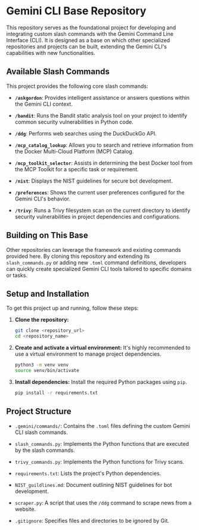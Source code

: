 # Gemini CLI Base Repository

This repository serves as the foundational project for developing and integrating custom slash commands with the Gemini Command Line Interface (CLI). It is designed as a base on which other specialized repositories and projects can be built, extending the Gemini CLI's capabilities with new functionalities.

## Available Slash Commands

This project provides the following core slash commands:

-   **`/askgordon`**: Provides intelligent assistance or answers questions within the Gemini CLI context.
-   **`/bandit`**: Runs the Bandit static analysis tool on your project to identify common security vulnerabilities in Python code.
-   **`/ddg`**: Performs web searches using the DuckDuckGo API.

-   **`/mcp_catalog_lookup`**: Allows you to search and retrieve information from the Docker Multi-Cloud Platform (MCP) Catalog.
-   **`/mcp_toolkit_selector`**: Assists in determining the best Docker tool from the MCP Toolkit for a specific task or requirement.
-   **`/nist`**: Displays the NIST guidelines for secure bot development.
-   **`/preferences`**: Shows the current user preferences configured for the Gemini CLI's behavior.
-   **`/trivy`**: Runs a Trivy filesystem scan on the current directory to identify security vulnerabilities in project dependencies and configurations.

## Building on This Base

Other repositories can leverage the framework and existing commands provided here. By cloning this repository and extending its `slash_commands.py` or adding new `.toml` command definitions, developers can quickly create specialized Gemini CLI tools tailored to specific domains or tasks.

## Setup and Installation

To get this project up and running, follow these steps:

1.  **Clone the repository:**
    ```bash
    git clone <repository_url>
    cd <repository_name>
    ```

2.  **Create and activate a virtual environment:**
    It's highly recommended to use a virtual environment to manage project dependencies.
    ```bash
    python3 -m venv venv
    source venv/bin/activate
    ```

3.  **Install dependencies:**
    Install the required Python packages using `pip`.
    ```bash
    pip install -r requirements.txt
    ```

## Project Structure

-   `.gemini/commands/`: Contains the `.toml` files defining the custom Gemini CLI slash commands.
-   `slash_commands.py`: Implements the Python functions that are executed by the slash commands.
-   `trivy_commands.py`: Implements the Python functions for Trivy scans.
-   `requirements.txt`: Lists the project's Python dependencies.
-   `NIST_guildlines.md`: Document outlining NIST guidelines for bot development.

-   `scraper.py`: A script that uses the `/ddg` command to scrape news from a website.
-   `.gitignore`: Specifies files and directories to be ignored by Git.